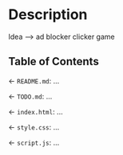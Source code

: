 # Description

Idea --> ad blocker clicker game

## Table of Contents

← `README.md`: ...

← `TODO.md`: ...

← `index.html`: ...

← `style.css`: ...

← `script.js`: ...
